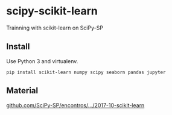 # scipy-scikit-learn

Trainning with scikit-learn on SciPy-SP

## Install

Use Python 3 and virtualenv.

```
pip install scikit-learn numpy scipy seaborn pandas jupyter
```

## Material

[github.com/SciPy-SP/encontros/.../2017-10-scikit-learn](https://github.com/SciPy-SP/encontros/blob/master/encontros/2017/2017-10-scikit-learn.md)

